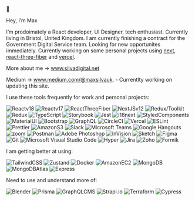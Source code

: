  👾

Hey, I’m Max

I’m prodoimately a React developer, UI Designer, tech enthusiast. Currently living in Bristol, United Kingdom. I am currently finishing a contract for the Government Digital Service team. Looking for new opportunites immediately. Currently working on some personal projects using [next](https://nextjs.org/),
[react-three-fiber](https://docs.pmnd.rs/react-three-fiber/getting-started/examples) and
[vercel](https://vercel.com/).

More about me → www.silvadigital.net

Medium  → www.medium.com/@maxsilvauk. - Currentlty working on updating this site.

I use these tools frequently for work and personal projects:

![Reactv18](https://img.shields.io/badge/-React%20v18-%23232F3E?logo=React)
![Reactv17](https://img.shields.io/badge/-React%20v17-%23232F3E?logo=React)
![ReactThreeFiber](https://img.shields.io/badge/-React%20Three%20Fiber-%23232F3E?logo=Three.js)
![NextJSv12](https://img.shields.io/badge/-Next%20v12-%23232F3E?logo=Next.JS)
![Redux/Toolkit](https://img.shields.io/badge/-Redux/Toolkit-%23232F3E?logo=Redux)
![Redux](https://img.shields.io/badge/-Redux-%23232F3E?logo=Redux)
![TypeScript](https://img.shields.io/badge/-TypeScript-%23232F3E?logo=TypeScript)
![Storybook](https://img.shields.io/badge/-Storybook-%23232F3E?logo=Storybook)
![Jest](https://img.shields.io/badge/-Jest-%23232F3E?logo=Jest)
![i18next](https://img.shields.io/badge/-i18next-%23232F3E?logo=i18next)
![StyledComponents](https://img.shields.io/badge/-Styled%20Components-%23232F3E?logo=Styledcomponents)
![MaterialUI](https://img.shields.io/badge/-Material%20UI-%23232F3E?logo=Mui)
![Bootstrap](https://img.shields.io/badge/-Bootstrap-%23232F3E?logo=Bootstrap)
![GraphQL](https://img.shields.io/badge/-GraphQL-%23232F3E?logo=GraphQL)
![CircleCI](https://img.shields.io/badge/-CircleCI-%23232F3E?logo=CircleCI)
![Vercel](https://img.shields.io/badge/-Vercel-%23232F3E?logo=Vercel)
![ESLint](https://img.shields.io/badge/-ESLint-%23232F3E?logo=ESLint)
![Prettier](https://img.shields.io/badge/-Prettier-%23232F3E?logo=Prettier)
![AmazonS3](https://img.shields.io/badge/-Amazon%20S3-%23232F3E?logo=AmazonS3)
![Slack](https://img.shields.io/badge/-Slack-%23232F3E?logo=Slack)
![Microsoft Teams](https://img.shields.io/badge/-Microsoft%20Teams-%23232F3E?logo=MicrosoftTeams)
![Google Hangouts](https://img.shields.io/badge/-Google%20Hangouts-%23232F3E?logo=GoogleHangouts)
![zoom](https://img.shields.io/badge/-Zoom-%23232F3E?logo=Zoom)
![Postman](https://img.shields.io/badge/-Postman-%23232F3E?logo=Postman)
![Adobe Photoshop](https://img.shields.io/badge/-Adobe%20Photoshop-%23232F3E?logo=AdobePhotoshop)
![InVision](https://img.shields.io/badge/-InVision-%23232F3E?logo=InVision)
![Sketch](https://img.shields.io/badge/-Sketch-%23232F3E?logo=Sketch)
![Figma](https://img.shields.io/badge/-Figma-%23232F3E?logo=Figma)
![Git](https://img.shields.io/badge/-Git-%23232F3E?logo=Git)
![Microsoft Visual Studio Code](https://img.shields.io/badge/-VS%20Code-%23232F3E?logo=VisualStudioCode)
![Hyper](https://img.shields.io/badge/-Hyper-%23232F3E?logo=Hyper)
![Jira](https://img.shields.io/badge/-Jira-%23232F3E?logo=Jira)
![Zoho](https://img.shields.io/badge/-Zoho-%23232F3E?logo=Zoho)
![Formik](https://img.shields.io/badge/-Formik-%23232F3E?logo=Formik)



I am getting better at using: 

![TailwindCSS](https://img.shields.io/badge/-Tailwind-%23232F3E?logo=Tailwindcss)
![Zustand](https://img.shields.io/badge/-Zustand-%23232F3E?logo=Zustand)
![Docker](https://img.shields.io/badge/-Docker-%23232F3E?logo=Docker)
![AmazonEC2](https://img.shields.io/badge/-Amazon%20EC2-%23232F3E?logo=AmazonEC2)
![MongoDB](https://img.shields.io/badge/-MongoDB-%23232F3E?logo=MongoDB)
![MongoDBAtlas](https://img.shields.io/badge/-MongoDBAtlas-%23232F3E?logo=MongoDB)
![Express](https://img.shields.io/badge/-Express-%23232F3E?logo=Express)

Need to use and understand more of:

![Blender](https://img.shields.io/badge/-Blender-%23232F3E?logo=Blender)
![Prisma](https://img.shields.io/badge/-Prisma-%23232F3E?logo=Prisma)
![GraphQLCMS](https://img.shields.io/badge/-GraphQLCMS-%23232F3E?logo=GraphQL)
![Strapi.io](https://img.shields.io/badge/-Strapi.io-%23232F3E?logo=Strapi)
![Terraform](https://img.shields.io/badge/-Terraform-%23232F3E?logo=Terraform)
![Cypress](https://img.shields.io/badge/-Cypress-%23232F3E?logo=Cypress)



